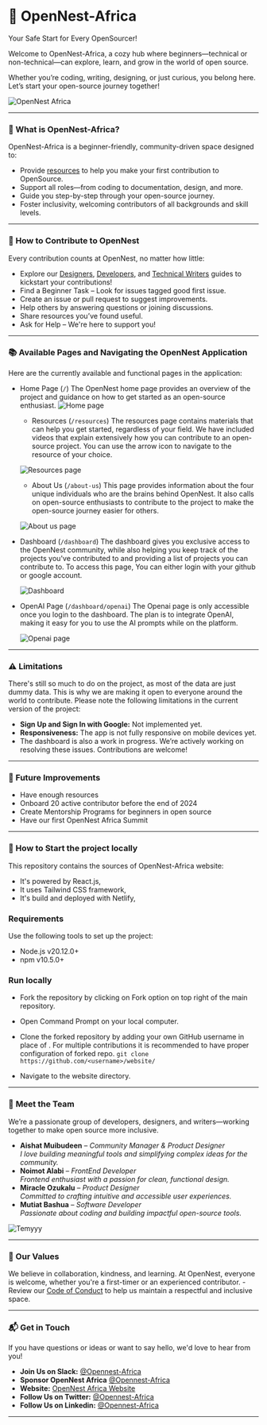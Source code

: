 # 🌸 OpenNest-Africa

Your Safe Start for Every OpenSourcer!

Welcome to OpenNest-Africa, a cozy hub where beginners—technical or non-technical—can explore, learn, and grow in the world of open source.

Whether you’re coding, writing, designing, or just curious, you belong here. Let’s start your open-source journey together!

![OpenNest Africa](https://github.com/user-attachments/assets/6a641175-18b8-4247-b763-94e763e8a34d)

---

### 🌟 What is OpenNest-Africa?

OpenNest-Africa is a beginner-friendly, community-driven space designed to:

- Provide [resources](./Resources/) to help you make your first contribution to OpenSource.
- Support all roles—from coding to documentation, design, and more.
- Guide you step-by-step through your open-source journey.
- Foster inclusivity, welcoming contributors of all backgrounds and skill levels.

---

### 🌱 How to Contribute to OpenNest
Every contribution counts at OpenNest, no matter how little:

- Explore our [Designers](./Resources/Designer.md), [Developers](./Resources/Developer.md), and [Technical Writers](./Resources/Technical%20Writing.md) guides to kickstart your contributions!
- Find a Beginner Task – Look for issues tagged good first issue.
- Create an issue or pull request to suggest improvements.
- Help others by answering questions or joining discussions.
- Share resources you’ve found useful.
- Ask for Help – We're here to support you!

---

### 📚 Available Pages and Navigating the OpenNest Application
Here are the currently available and functional pages in the application:

- Home Page (`/`)
  The OpenNest home page provides an overview of the project and guidance on how to get started as an open-source enthusiast.
  ![Home page](https://github.com/open-nest-africa/open-nest-africa/blob/main/home-page.png)
  
  - Resources (`/resources`)
    The resources page contains materials that can help you get started, regardless of your field. We have included videos that explain extensively how you can contribute to an open-source project. You can use the arrow icon to navigate to the resource of your choice.
  
  ![Resources page](https://github.com/open-nest-africa/open-nest-africa/blob/main/resources.png)
  
  - About Us (`/about-us`)
    This page provides information about the four unique individuals who are the brains behind OpenNest. It also calls on open-source enthusiasts to contribute to the project to make the open-source journey easier for others.
  
  ![About us page](https://github.com/open-nest-africa/open-nest-africa/blob/main/about-us.png)
  
- Dashboard (`/dashboard`)
The dashboard gives you exclusive access to the OpenNest community, while also helping you keep track of the projects you've contributed to and providing a list of projects you can contribute to. To access this page, You can either login with your github or google account.
  
  ![Dashboard](https://github.com/open-nest-africa/open-nest-africa/blob/main/dashboard.png)
  
- OpenAI Page (`/dashboard/openai`)
The Openai page is only accessible once you login to the dashboard. The plan is to integrate OpenAI, making it easy for you to use the AI prompts while on the platform.

  ![Openai page](https://github.com/open-nest-africa/open-nest-africa/blob/main/openai.png)

---

### ⚠️ Limitations
There's still so much to do on the project, as most of the data are just dummy data. This is why we are making it open to everyone around the world to contribute. Please note the following limitations in the current version of the project:
- **Sign Up and Sign In with Google:** Not implemented yet.
- **Responsiveness:** The app is not fully responsive on mobile devices yet.
- The dashboard is also a work in progress.
We’re actively working on resolving these issues. Contributions are welcome!

---

### 🌟 Future Improvements 
- Have enough resources 
- Onboard 20 active contributor before the end of 2024
- Create Mentorship Programs for beginners in open source
- Have our first OpenNest Africa Summit

---

### 🌱 How to Start the project locally
 
This repository contains the sources of OpenNest-Africa website:

- It's powered by React.js,
- It uses Tailwind CSS framework,
- It's build and deployed with Netlify,

### Requirements
Use the following tools to set up the project:
- Node.js v20.12.0+
- npm v10.5.0+

### Run locally
- Fork the repository by clicking on Fork option on top right of the main repository.
- Open Command Prompt on your local computer.
- Clone the forked repository by adding your own GitHub username in place of <username>. For multiple contributions it is recommended to have proper configuration of forked repo.
```git clone https://github.com/<username>/website/```

- Navigate to the website directory.

---

### 👫 **Meet the Team**  
We’re a passionate group of developers, designers, and writers—working together to make open source more inclusive.  

- **Aishat Muibudeen** – *Community Manager & Product Designer*  
  _I love building meaningful tools and simplifying complex ideas for the community._  
- **Noimot Alabi** – *FrontEnd Developer*  
  _Frontend enthusiast with a passion for clean, functional design._
- **Miracle Ozukalu** – *Product Designer*  
  _Committed to crafting intuitive and accessible user experiences._
- **Mutiat Bashua** – *Software Developer*  
  _Passionate about coding and building impactful open-source tools._

![Temyyy](https://github.com/user-attachments/assets/5148134e-4225-4055-8dc3-95f6392b34cf)

---

### 💌 Our Values

We believe in collaboration, kindness, and learning. At OpenNest, everyone is welcome, whether you're a first-timer or an experienced contributor. - Review our [Code of Conduct](./CODE_OF_CONDUCT.md) to help us maintain a respectful and inclusive space.

---

### 📬 **Get in Touch**  
If you have questions or ideas or want to say hello, we'd love to hear from you! 

- **Join Us on Slack:** [@Opennest-Africa](https://join.slack.com/t/opennestafrica/shared_invite/zt-2thai992d-d5UqQ0FYHhj4Boty5S5UKA)
- **Sponsor OpenNest Africa** [@Opennest-Africa](https://www.opencollective.com/opennest-africa/)
- **Website:** [OpenNest Africa Website](https://opennestafrica.netlify.app)
- **Follow Us on Twitter:** [@Opennest-Africa](https://x.com/Opennest_Africa)
- **Follow Us on Linkedin:** [@Opennest-Africa](https://www.linkedin.com/company/opennest-africa/)

---
